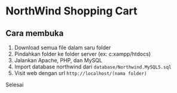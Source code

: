 # NorthWind Shopping Cart

## Cara membuka 
1. Download semua file dalam saru folder
2. Pindahkan folder ke folder server (ex: c:xampp/htdocs)
3. Jalankan Apache, PHP, dan MySQL
4. Import database northwind dari ```database/Northwind.MySQL5.sql```
5. Visit web dengan url ```http://localhost/(nama folder)```

Selesai
